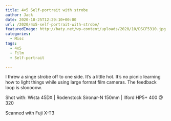 ```yaml
---
title: 4×5 Self-portrait with strobe
author: Jack
date: 2020-10-25T12:29:10+00:00
url: /2020/4x5-self-portrait-with-strobe/
featuredImage: http://baty.net/wp-content/uploads/2020/10/DSCF5310.jpg
categories:
  - Misc
tags:
  - 4x5
  - Film
  - Self-portrait

---
```

<!--kg-card-begin: html-->I threw a singe strobe off to one side. It’s a little hot. It’s no picnic learning how to light things while using large format film cameras. The feedback loop is slooooow.

Shot with: Wista 45DX | Rodenstock Sironar-N 150mm | Ilford HP5+ 400 @ 320

Scanned with Fuji X-T3

<!--kg-card-end: html-->